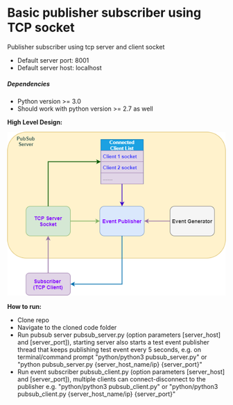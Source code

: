 # Basic publisher subscriber using TCP socket
Publisher subscriber using tcp server and client socket

- Default server port: 8001
- Default server host: localhost

##### Dependencies
- Python version >= 3.0
- Should work with python version >= 2.7 as well

**High Level Design:**

![alternativetext](/pubsub_client_server.png)


**How to run:**
- Clone repo
- Navigate to the cloned code folder
- Run pubsub server pubsub_server.py (option parameters [server_host] and [server_port]), starting server also starts a test event publisher thread that keeps publishing test event every 5 seconds, e.g. on terminal/command prompt "python/python3 pubsub_server.py" or "python pubsub_server.py {server_host_name/ip} {server_port}"
- Run event subscriber pubsub_client.py (option parameters [server_host] and [server_port]), multiple clients can connect-disconnect to the publisher e.g. "python/python3 pubsub_client.py" or "python/python3 pubsub_client.py {server_host_name/ip} {server_port}"
